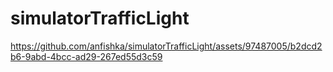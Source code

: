 # simulatorTrafficLight

https://github.com/anfishka/simulatorTrafficLight/assets/97487005/b2dcd2b6-9abd-4bcc-ad29-267ed55d3c59

